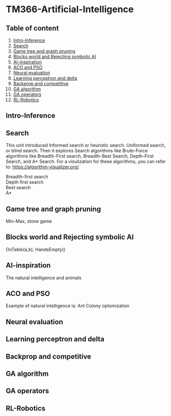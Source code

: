 # TM366-Artificial-Intelligence

## Table of content

1. [Intro-Inference](#Intro-Inference)
2. [Search](#Search)
3. [Game tree and graph pruning](#Game-tree-and-graph-pruning)
4. [Blocks world and Rejecting symbolic AI](#Blocks-world-and-Rejecting-symbolic-AI)
5. [AI-inspiration](#AI-inspiration)
6. [ACO and PSO](#ACO-and-PSO)
7. [Neural evaluation](#Neural-evaluation)
8. [Learning perceptron and delta](#Learning-perceptron-and-delta)
9. [Backprop and competitive](#Backprop-and-competitive)
10. [GA algorithm](#GA-algorithm)
11. [GA operators](#GA-operators)
12. [RL-Robotics](#RL-Robotics)


## Intro-Inference
## Search

This unit introduced Informed search or heuristic search. 
Uniformed search, or blind search. Then it explores Search algorithms like
Brute-Force algorithms like Breadth-First search, Breadth-Best Search, Depth-First Search, and A* Search.
For a visulization for these algorithms, you can refer to:
https://algorithm-visualizer.org/

Breadth-first search <br>
Depth first search <br>
Best search <br>
A*


## Game tree and graph pruning

Min-Max, stone game
## Blocks world and Rejecting symbolic AI

OnTable(a,b), HandsEmpty()
## AI-inspiration

The natural intelligence and animals
## ACO and PSO
Example of natural intelligence is:
Ant Colony optomization
## Neural evaluation
## Learning perceptron and delta
## Backprop and competitive
## GA algorithm
## GA operators
## RL-Robotics
